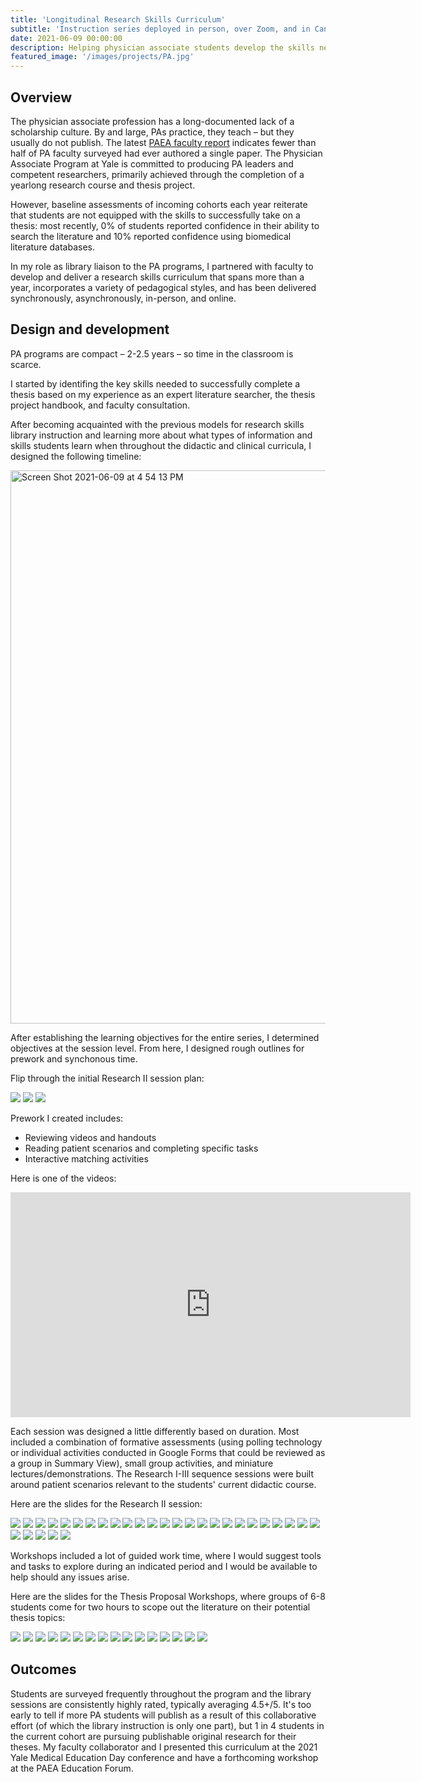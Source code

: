 ```yaml
---
title: 'Longitudinal Research Skills Curriculum'
subtitle: 'Instruction series deployed in person, over Zoom, and in Canvas.'
date: 2021-06-09 00:00:00
description: Helping physician associate students develop the skills needed to successfully complete their theses. 
featured_image: '/images/projects/PA.jpg'
---
```


## Overview

The physician associate profession has a long-documented lack of a scholarship culture. By and large, PAs practice, they teach &ndash; but they usually do not publish. The latest [PAEA faculty report](https://paeaonline.org/resources/public-resources/research-reports/faculty-directors-survey-and-reports) indicates fewer than half of PA faculty surveyed had ever authored a single paper. The Physician Associate Program at Yale is committed to producing PA leaders and competent researchers, primarily achieved through the completion of a yearlong research course and thesis project. 

However, baseline assessments of incoming cohorts each year reiterate that students are not equipped with the skills to successfully take on a thesis: most recently, 0% of students reported confidence in their ability to search the literature and 10% reported confidence using biomedical literature databases. 

In my role as library liaison to the PA programs, I partnered with faculty to develop and deliver a research skills curriculum that spans more than a year, incorporates a variety of pedagogical styles, and has been delivered synchronously, asynchronously, in-person, and online.

## Design and development

PA programs are compact &ndash; 2-2.5 years &ndash; so time in the classroom is scarce. 

I started by identifing the key skills needed to successfully complete a thesis based on my experience as an expert literature searcher, the thesis project handbook, and faculty consultation. 

After becoming acquainted with the previous models for research skills library instruction and learning more about what types of information and skills students learn when throughout the didactic and clinical curricula, I designed the following timeline:

<img width="885" alt="Screen Shot 2021-06-09 at 4 54 13 PM" src="https://user-images.githubusercontent.com/22897290/121427985-53bfc280-c943-11eb-9df4-01a4bcd31991.png">

After establishing the learning objectives for the entire series, I determined objectives at the session level. From here, I designed rough outlines for prework and synchonous time.

Flip through the initial Research II session plan:

<div class="gallery" data-columns="1">
	<img src="https://user-images.githubusercontent.com/22897290/121685098-8675d200-ca8d-11eb-8b25-264878aee7ff.png">
	<img src="https://user-images.githubusercontent.com/22897290/121685105-87a6ff00-ca8d-11eb-8a12-39fabc0d62bd.png">
	<img src="https://user-images.githubusercontent.com/22897290/121685110-8a095900-ca8d-11eb-9a17-9c6ccd86b20e.png">
</div>

Prework I created includes:
* Reviewing videos and handouts
* Reading patient scenarios and completing specific tasks
* Interactive matching activities

Here is one of the videos: 

<iframe src="https://player.vimeo.com/video/264307927" width="640" height="360" frameborder="0" allowfullscreen></iframe>

Each session was designed a little differently based on duration. Most included a combination of formative assessments (using polling technology or individual activities conducted in Google Forms that could be reviewed as a group in Summary View), small group activities, and miniature lectures/demonstrations. The Research I-III sequence sessions were built around patient scenarios relevant to the students' current didactic course. 

Here are the slides for the Research II session: 

<div class="gallery" data-columns="1">
<img src="https://user-images.githubusercontent.com/22897290/121724461-ec764f80-cab5-11eb-95b5-6f2d9a367139.jpg">
<img src="https://user-images.githubusercontent.com/22897290/121724465-ed0ee600-cab5-11eb-8672-757baa8a9b95.jpg">
<img src="https://user-images.githubusercontent.com/22897290/121724467-ed0ee600-cab5-11eb-8e9e-09387adb93de.jpg">
<img src="https://user-images.githubusercontent.com/22897290/121724469-eda77c80-cab5-11eb-926e-80edc4d3b0b2.jpg">
<img src="https://user-images.githubusercontent.com/22897290/121724470-ee401300-cab5-11eb-9603-f2b655b34002.jpg">
<img src="https://user-images.githubusercontent.com/22897290/121724471-ee401300-cab5-11eb-9b8a-a606dbba2d9d.jpg">
<img src="https://user-images.githubusercontent.com/22897290/121724473-ee401300-cab5-11eb-8f09-75f879bca5c2.jpg">
<img src="https://user-images.githubusercontent.com/22897290/121724474-eed8a980-cab5-11eb-8004-571ff765afe0.jpg">
<img src="https://user-images.githubusercontent.com/22897290/121724475-eed8a980-cab5-11eb-900f-b4f02f219123.jpg">
<img src="https://user-images.githubusercontent.com/22897290/121724476-eed8a980-cab5-11eb-915c-90e668b407cb.jpg">
<img src="https://user-images.githubusercontent.com/22897290/121724477-ef714000-cab5-11eb-8612-5e7f45876342.jpg">
<img src="https://user-images.githubusercontent.com/22897290/121724478-ef714000-cab5-11eb-8539-41da1db8620d.jpg">
<img src="https://user-images.githubusercontent.com/22897290/121724480-ef714000-cab5-11eb-8534-6b5951cbd523.jpg">
<img src="https://user-images.githubusercontent.com/22897290/121724481-ef714000-cab5-11eb-8e4f-b17545b526ac.jpg">
<img src="https://user-images.githubusercontent.com/22897290/121724484-f009d680-cab5-11eb-8307-5a77d9f497d0.jpg">
<img src="https://user-images.githubusercontent.com/22897290/121724485-f009d680-cab5-11eb-8de0-aa9d44edb378.jpg">
<img src="https://user-images.githubusercontent.com/22897290/121724487-f0a26d00-cab5-11eb-8d0e-49ddd6a7da8b.jpg">
<img src="https://user-images.githubusercontent.com/22897290/121724489-f0a26d00-cab5-11eb-95b8-3bd8b7eb4b9c.jpg">
<img src="https://user-images.githubusercontent.com/22897290/121724491-f13b0380-cab5-11eb-812e-a2d65201841c.jpg">
<img src="https://user-images.githubusercontent.com/22897290/121724493-f13b0380-cab5-11eb-9c9e-7d49d2afd328.jpg">
<img src="https://user-images.githubusercontent.com/22897290/121724494-f1d39a00-cab5-11eb-88c2-f400727a748e.jpg">
<img src="https://user-images.githubusercontent.com/22897290/121724495-f1d39a00-cab5-11eb-9c04-1fd7886f5b41.jpg">
<img src="https://user-images.githubusercontent.com/22897290/121724496-f1d39a00-cab5-11eb-9def-970a0f8a0a22.jpg">
<img src="https://user-images.githubusercontent.com/22897290/121724498-f26c3080-cab5-11eb-91b8-71b4247bc408.jpg">
<img src="https://user-images.githubusercontent.com/22897290/121724499-f26c3080-cab5-11eb-84b6-a2763a5cb81d.jpg">
<img src="https://user-images.githubusercontent.com/22897290/121724500-f26c3080-cab5-11eb-8b86-6636d5cb62fa.jpg">
<img src="https://user-images.githubusercontent.com/22897290/121724502-f304c700-cab5-11eb-8d49-dd224c65a8b1.jpg">
<img src="https://user-images.githubusercontent.com/22897290/121724507-f39d5d80-cab5-11eb-823e-a830e24e50ab.jpg">
<img src="https://user-images.githubusercontent.com/22897290/121724509-f39d5d80-cab5-11eb-8d9a-f62db2203fc7.jpg">
<img src="https://user-images.githubusercontent.com/22897290/121724510-f39d5d80-cab5-11eb-8ec9-a16e619ec8ce.jpg">
	</div>

	
Workshops included a lot of guided work time, where I would suggest tools and tasks to explore during an indicated period and I would be available to help should any issues arise.

Here are the slides for the Thesis Proposal Workshops, where groups of 6-8 students come for two hours to scope out the literature on their potential thesis topics:


<div class="gallery" data-columns="1">
	<img src="https://user-images.githubusercontent.com/22897290/121723873-154a1500-cab5-11eb-8321-98cf588773ce.jpg">
	<img src="(https://user-images.githubusercontent.com/22897290/121723975-327ee380-cab5-11eb-88fa-30051e229a4c.jpg">
<img src="https://user-images.githubusercontent.com/22897290/121723977-33177a00-cab5-11eb-962f-524862718fd4.jpg">
<img src="https://user-images.githubusercontent.com/22897290/121723979-33177a00-cab5-11eb-97e3-a88bef39ff3a.jpg">
<img src="https://user-images.githubusercontent.com/22897290/121723981-33b01080-cab5-11eb-937c-054d195f7607.jpg">
<img src="https://user-images.githubusercontent.com/22897290/121723982-3448a700-cab5-11eb-988d-d4581ea1c06f.jpg">
<img src="https://user-images.githubusercontent.com/22897290/121723983-3448a700-cab5-11eb-97e6-01da9e649a91.jpg">
<img src="https://user-images.githubusercontent.com/22897290/121723985-34e13d80-cab5-11eb-8ae1-2496851981d3.jpg">
<img src="https://user-images.githubusercontent.com/22897290/121723987-34e13d80-cab5-11eb-93b4-2297032c5e25.jpg">
<img src="https://user-images.githubusercontent.com/22897290/121723990-34e13d80-cab5-11eb-80e9-e8b4437e379f.jpg">
<img src="https://user-images.githubusercontent.com/22897290/121723991-3579d400-cab5-11eb-9001-2deecbe2825b.jpg">
<img src="https://user-images.githubusercontent.com/22897290/121723992-3579d400-cab5-11eb-8b4d-87f3a5ae06d7.jpg">
<img src="https://user-images.githubusercontent.com/22897290/121723995-3579d400-cab5-11eb-985f-2210d421d0de.jpg">
<img src="https://user-images.githubusercontent.com/22897290/121723997-36126a80-cab5-11eb-8952-0897b9a82b78.jpg">
<img src="https://user-images.githubusercontent.com/22897290/121723998-36126a80-cab5-11eb-85ce-a0b035121c8b.jpg">
<img src="https://user-images.githubusercontent.com/22897290/121724001-36126a80-cab5-11eb-9edb-105e77c1f4ef.jpg">	
	</div>

## Outcomes
Students are surveyed frequently throughout the program and the library sessions are consistently highly rated, typically averaging 4.5+/5. It's too early to tell if more PA students will publish as a result of this collaborative effort (of which the library instruction is only one part), but 1 in 4 students in the current cohort are pursuing publishable original research for their theses. My faculty collaborator and I presented this curriculum at the 2021 Yale Medical Education Day conference and have a forthcoming workshop at the PAEA Education Forum.

